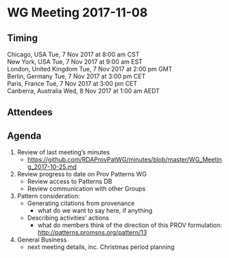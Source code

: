 # WG Meeting 2017-11-08

## Timing
Chicago, USA              Tue, 7 Nov 2017 at 8:00 am CST     
New York, USA             Tue, 7 Nov 2017 at 9:00 am EST     
London, United Kingdom    Tue, 7 Nov 2017 at 2:00 pm GMT     
Berlin, Germany           Tue, 7 Nov 2017 at 3:00 pm CET     
Paris, France             Tue, 7 Nov 2017 at 3:00 pm CET     
Canberra, Australia       Wed, 8 Nov 2017 at 1:00 am AEDT  

## Attendees



## Agenda
1. Review of last meeting’s minutes
	* <https://github.com/RDAProvPatWG/minutes/blob/master/WG_Meeting_2017-10-25.md>
2. Review progress to date on Prov Patterns WG
	* Review access to Patterns DB
	* Review communication with other Groups
3. Pattern consideration:
	* Generating citations from provenance
		* what do we want to say here, if anything
	* Describing activities' actions 
		* what do members think of the direction of this PROV formulation: <http://patterns.promsns.org/pattern/13>
4. General Business
	* next meeting details, inc. Christmas period planning
